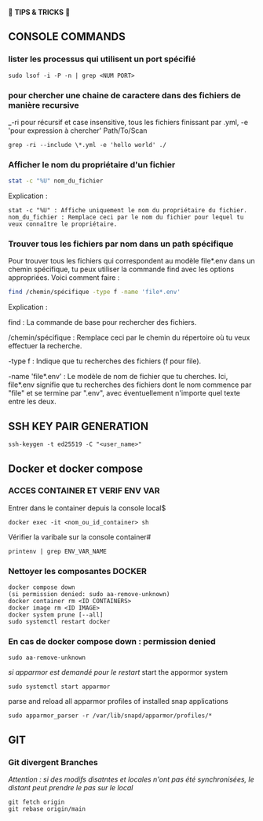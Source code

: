 🧰 **TIPS & TRICKS** 🧰



## CONSOLE COMMANDS

### lister les processus qui utilisent un port spécifié

```
sudo lsof -i -P -n | grep <NUM PORT>
```
### pour chercher une chaine de caractere dans des fichiers de manière recursive

_-ri pour récursif et case insensitive, tous les fichiers finissant par .yml, -e 'pour expression à chercher' Path/To/Scan

```
grep -ri --include \*.yml -e 'hello world' ./
```

### Afficher le nom du propriétaire d'un fichier

```bash
stat -c "%U" nom_du_fichier
```

Explication :

    stat -c "%U" : Affiche uniquement le nom du propriétaire du fichier.
    nom_du_fichier : Remplace ceci par le nom du fichier pour lequel tu veux connaître le propriétaire.

### Trouver tous les fichiers par nom dans un path spécifique

Pour trouver tous les fichiers qui correspondent au modèle file*.env dans un chemin spécifique, tu peux utiliser la commande find avec les options appropriées. Voici comment faire :

```bash
find /chemin/spécifique -type f -name 'file*.env'
```

Explication :

find : La commande de base pour rechercher des fichiers.
    
/chemin/spécifique : Remplace ceci par le chemin du répertoire où tu veux effectuer la recherche.
    
-type f : Indique que tu recherches des fichiers (f pour file).
    
-name 'file*.env' : Le modèle de nom de fichier que tu cherches. Ici, file*.env signifie que tu recherches des fichiers dont le nom commence par "file" et se termine par ".env", avec éventuellement n'importe quel texte entre les deux.

## SSH KEY PAIR GENERATION

```
ssh-keygen -t ed25519 -C "<user_name>"
```

## Docker et docker compose

### ACCES CONTAINER ET VERIF ENV VAR

Entrer dans le container depuis la console local$
```
docker exec -it <nom_ou_id_container> sh
```

Vérifier la varibale sur la console container#
```
printenv | grep ENV_VAR_NAME
```

### Nettoyer les composantes DOCKER

```
docker compose down
(si permission denied: sudo aa-remove-unknown)
docker container rm <ID CONTAINERS>
docker image rm <ID IMAGE>
docker system prune [--all]
sudo systemctl restart docker
```

### En cas de docker compose down : permission denied

```
sudo aa-remove-unknown
```
_si apparmor est demandé pour le restart_
start the appormor system
```
sudo systemctl start apparmor 
```
parse and reload all apparmor profiles of installed snap applications 
```
sudo apparmor_parser -r /var/lib/snapd/apparmor/profiles/*
```
## GIT 

### Git divergent Branches

_Attention : si des modifs disatntes et locales n'ont pas été synchronisées, le distant peut prendre le pas sur le local_

```
git fetch origin
git rebase origin/main
```



